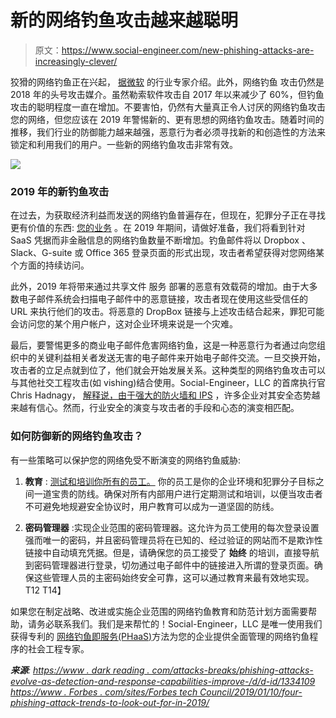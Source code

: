 # 新的网络钓鱼攻击越来越聪明

> 原文：<https://www.social-engineer.com/new-phishing-attacks-are-increasingly-clever/>

狡猾的网络钓鱼正在兴起， [据微软](https://www.darkreading.com/attacks-breaches/phishing-attacks-evolve-as-detection-and-response-capabilities-improve-/d/d-id/1334109) 的行业专家介绍。此外，网络钓鱼 攻击仍然是 2018 年的头号攻击媒介。虽然勒索软件攻击自 2017 年以来减少了 60%，但钓鱼攻击的聪明程度一直在增加。不要害怕，仍然有大量真正令人讨厌的网络钓鱼攻击您的网络，但您应该在 2019 年警惕新的、更有思想的网络钓鱼攻击。随着时间的推移，我们行业的防御能力越来越强，恶意行为者必须寻找新的和创造性的方法来锁定和利用我们的用户。一些新的网络钓鱼攻击非常有效。

![](img/898199bdbf84cc47f1720d5255844243.png)

### 2019 年的新钓鱼攻击

在过去，为获取经济利益而发送的网络钓鱼普遍存在，但现在，犯罪分子正在寻找更有价值的东西: [您的业务](https://www.forbes.com/sites/forbestechcouncil/2019/01/10/four-phishing-attack-trends-to-look-out-for-in-2019/) 。在 2019 年期间，请做好准备，我们将看到针对 SaaS 凭据而非金融信息的网络钓鱼数量不断增加。钓鱼邮件将以 Dropbox 、Slack、G-suite 或 Office 365 登录页面的形式出现，攻击者希望获得对您网络某个方面的持续访问。

此外，2019 年将带来通过共享文件 服务 部署的恶意有效载荷的增加。由于大多数电子邮件系统会扫描电子邮件中的恶意链接，攻击者现在使用这些受信任的 URL 来执行他们的攻击。将恶意的 DropBox 链接与上述攻击结合起来，罪犯可能会访问您的某个用户帐户，这对企业环境来说是一个灾难。

最后，要警惕更多的商业电子邮件危害网络钓鱼，这是一种恶意行为者通过向您组织中的关键利益相关者发送无害的电子邮件来开始电子邮件交流。一旦交换开始，攻击者的立足点就到位了，他们就会开始发展关系。这种类型的网络钓鱼攻击可以与其他社交工程攻击(如 vishing)结合使用。Social-Engineer，LLC 的首席执行官 Chris Hadnagy， [解释说，由于强大的防火墙和 IPS](https://www.darkreading.com/endpoint/whos-at-greatest-risk-for-bec-attacks-not-the-ceo/d/d-id/1332711) ，许多企业对其安全态势越来越有信心。然而，行业安全的演变与攻击者的手段和心态的演变相匹配。

### 如何防御新的网络钓鱼攻击？

有一些策略可以保护您的网络免受不断演变的网络钓鱼威胁:

1.  **教育** : [测试和培训你所有的员工。](https://www.social-engineer.com/not-all-phishing-programs-are-created-equal/) 你的员工是你的企业环境和犯罪分子目标之间一道宝贵的防线。确保对所有内部用户进行定期测试和培训，以便当攻击者不可避免地规避安全协议时，用户教育可以成为一道坚固的防线。

1.  **密码管理器** :实现企业范围的密码管理器。这允许为员工使用的每次登录设置强而唯一的密码，并且密码管理员将在已知的、经过验证的网站而不是欺诈性链接中自动填充凭据。但是，请确保您的员工接受了 **始终** 的培训，直接导航到密码管理器进行登录，切勿通过电子邮件中的链接进入所谓的登录页面。确保这些管理人员的主密码始终安全可靠，这可以通过教育来最有效地实现。T12
    T14】

如果您在制定战略、改进或实施企业范围的网络钓鱼教育和防范计划方面需要帮助，请务必联系我们。我们是来帮忙的！Social-Engineer，LLC 是唯一使用我们获得专利的 [网络钓鱼即服务(PHaaS)](https://www.social-engineer.com/phishing-as-a-service-phaas/)方法为您的企业提供全面管理的网络钓鱼程序的社会工程专家。

***来源**:
[https://www . dark reading . com/attacks-breaks/phishing-attacks-evolve-as-detection-and-response-capabilities-improve-/d/d-id/1334109](https://www.darkreading.com/attacks-breaches/phishing-attacks-evolve-as-detection-and-response-capabilities-improve-/d/d-id/1334109)
[https://www . Forbes . com/sites/Forbes tech Council/2019/01/10/four-phishing-attack-trends-to-look-out-for-in-2019/](https://www.forbes.com/sites/forbestechcouncil/2019/01/10/four-phishing-attack-trends-to-look-out-for-in-2019/)*